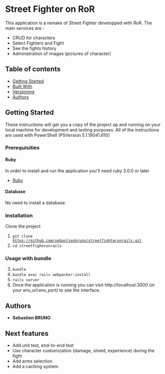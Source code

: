 # Street Fighter on RoR

This application is a remake of Street Fighter developped with RoR.
The main services are : 
* CRUD for characters
* Select Fighters and Fight
* See the fights history
* Administration of images (pictures of character)

## Table of contents

- [Getting Started](#getting-started)
- [Built With](#built-with)
- [Versioning](#versioning)
- [Authors](#authors)

## Getting Started

These instructions will get you a copy of the project up and running on your local machine for development and testing purposes. 
All of the instructions are used with PowerShell (PSVersion 5.1.19041.610)

### Prerequisities

#### Ruby

In order to install and run the application you'll need ruby 3.0.0 or later
* [Ruby](https://www.ruby-lang.org/en/)

#### Database
No need to install a database.

### Installation 

Clone the project
1. <code>git clone https://github.com/sebastienbruno/streetfighteronrails.git</code>
2. <code>cd streetfigheronrails</code>

### Usage with bundle 

3. <code>bundle</code>
4. <code>bundle exec rails webpacker:install</code>
5. <code>rails server</code>
6. Once the application is running you can visit http://localhost:3000 (or your env_url:env_port) to see the interface.

## Authors

* **Sebastien BRUNO**

## Next features

* Add unit test, end-to-end test
* Use character custumization (damage, shield, experience) during the fight
* Add arms selection
* Add a caching system
